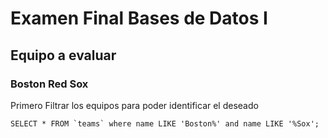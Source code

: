 # Examen Final Bases de Datos I

## Equipo a evaluar

### Boston Red Sox

Primero Filtrar los equipos para poder identificar el deseado

```
SELECT * FROM `teams` where name LIKE 'Boston%' and name LIKE '%Sox';
```
